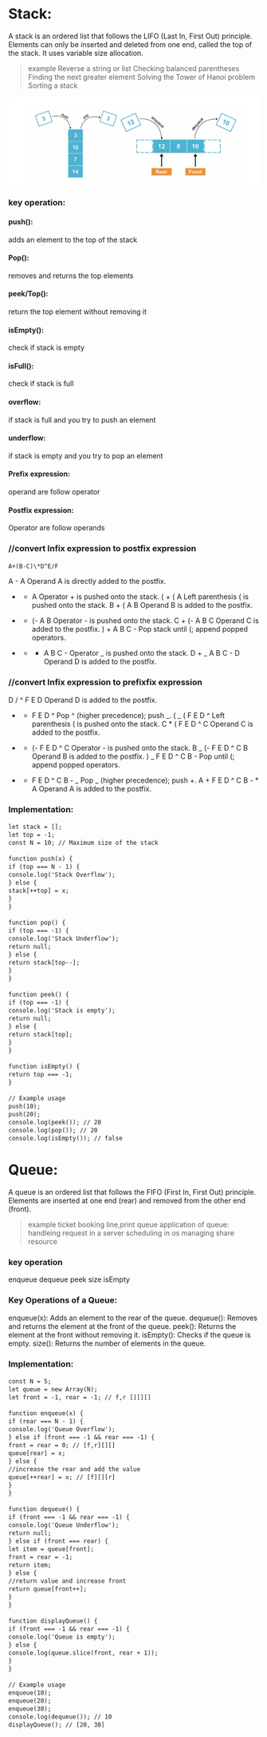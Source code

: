 # Stack:

A stack is an ordered list that follows the LIFO (Last In, First Out) principle. Elements can only be inserted and deleted from one end, called the top of the stack. It uses variable size allocation.

> example
> Reverse a string or list
> Checking balanced parentheses
> Finding the next greater element
> Solving the Tower of Hanoi problem
> Sorting a stack

![Stack and Queue](../img/stack-queue.png) <br>

### key operation:

#### push():

adds an element to the top of the stack

#### Pop():

removes and returns the top elements

#### peek/Top():

return the top element without removing it

#### isEmpty():

check if stack is empty

#### isFull():

check if stack is full

#### overflow:

if stack is full and you try to push an element

#### underflow:

if stack is empty and you try to pop an element

#### Prefix expression:

operand are follow operator

#### Postfix expression:

Operator are follow operands

### //convert Infix expression to postfix expression

`A+(B-C)\*D^E/F`

A - A Operand A is directly added to the postfix.

- - A Operator + is pushed onto the stack.
    ( + ( A Left parenthesis ( is pushed onto the stack.
    B + ( A B Operand B is added to the postfix.

* - (- A B Operator - is pushed onto the stack.
    C + (- A B C Operand C is added to the postfix.
    ) + A B C - Pop stack until (; append popped operators.

- - - A B C - Operator _ is pushed onto the stack.
      D + _ A B C - D Operand D is added to the postfix.

### //convert Infix expression to prefixfix expression

D / ^ F E D Operand D is added to the postfix.

- - F E D ^ Pop ^ (higher precedence); push _.
    ( _ ( F E D ^ Left parenthesis ( is pushed onto the stack.
    C \* ( F E D ^ C Operand C is added to the postfix.

* - (- F E D ^ C Operator - is pushed onto the stack.
    B _ (- F E D ^ C B Operand B is added to the postfix.
    ) _ F E D ^ C B - Pop until (; append popped operators.

- - F E D ^ C B - _ Pop _ (higher precedence); push +.
    A + F E D ^ C B - \* A Operand A is added to the postfix.

### Implementation:

```
let stack = [];
let top = -1;
const N = 10; // Maximum size of the stack

function push(x) {
if (top === N - 1) {
console.log('Stack Overflow');
} else {
stack[++top] = x;
}
}

function pop() {
if (top === -1) {
console.log('Stack Underflow');
return null;
} else {
return stack[top--];
}
}

function peek() {
if (top === -1) {
console.log('Stack is empty');
return null;
} else {
return stack[top];
}
}

function isEmpty() {
return top === -1;
}

// Example usage
push(10);
push(20);
console.log(peek()); // 20
console.log(pop()); // 20
console.log(isEmpty()); // false
```

# Queue:

A queue is an ordered list that follows the FIFO (First In, First Out) principle. Elements are inserted at one end (rear) and removed from the other end (front).

> example
> ticket booking line,print queue
> application of queue:
> handleing request in a server
> scheduling in os
> managing share resource

### key operation

enqueue
dequeue
peek
size
isEmpty

### Key Operations of a Queue:

enqueue(x): Adds an element to the rear of the queue.
dequeue(): Removes and returns the element at the front of the queue.
peek(): Returns the element at the front without removing it.
isEmpty(): Checks if the queue is empty.
size(): Returns the number of elements in the queue.

### Implementation:

```
const N = 5;
let queue = new Array(N);
let front = -1, rear = -1; // f,r [][][]

function enqueue(x) {
if (rear === N - 1) {
console.log('Queue Overflow');
} else if (front === -1 && rear === -1) {
front = rear = 0; // [f,r][][]
queue[rear] = x;
} else {
//increase the rear and add the value
queue[++rear] = x; // [f][][r]
}
}

function dequeue() {
if (front === -1 && rear === -1) {
console.log('Queue Underflow');
return null;
} else if (front === rear) {
let item = queue[front];
front = rear = -1;
return item;
} else {
//return value and increase front
return queue[front++];
}
}

function displayQueue() {
if (front === -1 && rear === -1) {
console.log('Queue is empty');
} else {
console.log(queue.slice(front, rear + 1));
}
}

// Example usage
enqueue(10);
enqueue(20);
enqueue(30);
console.log(dequeue()); // 10
displayQueue(); // [20, 30]
```
